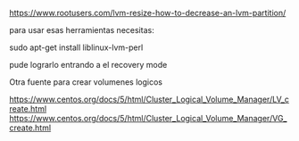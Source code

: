https://www.rootusers.com/lvm-resize-how-to-decrease-an-lvm-partition/

para usar esas herramientas necesitas:

sudo apt-get install liblinux-lvm-perl

pude lograrlo entrando a el recovery mode


Otra fuente para crear volumenes logicos

https://www.centos.org/docs/5/html/Cluster_Logical_Volume_Manager/LV_create.html
https://www.centos.org/docs/5/html/Cluster_Logical_Volume_Manager/VG_create.html
